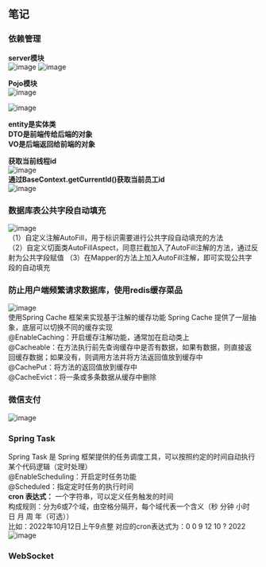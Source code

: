 ## 笔记

### 依赖管理

**server模块**  
![image](https://github.com/user-attachments/assets/19fa0154-6534-4839-9bfa-4f64b462ebb6)
![image](https://github.com/user-attachments/assets/0369aab3-e7fc-4ae7-bd01-2125485316f7)

**Pojo模块**  
![image](https://github.com/user-attachments/assets/a41b256e-9d57-4cb8-8442-f1c980931711)

![image](https://github.com/user-attachments/assets/16b1fae4-6481-475d-994b-6560cda62a9a)

**entity是实体类  
DTO是前端传给后端的对象  
VO是后端返回给前端的对象**

**获取当前线程id**  
![image](https://github.com/user-attachments/assets/f5742bec-dcd9-462b-a3c0-a56028abc535)  
**通过BaseContext.getCurrentId()获取当前员工id**  
![image](https://github.com/user-attachments/assets/3fc43cd6-d4f5-4f69-9bb4-0bba5cd6a428)

### 数据库表公共字段自动填充

![image](https://github.com/user-attachments/assets/03e2855e-2c32-47db-9c39-0ac9a8faa1e6)  
（1）自定义注解AutoFill，用于标识需要进行公共字段自动填充的方法  
（2）自定义切面类AutoFillAspect，同意拦截加入了AutoFill注解的方法，通过反射为公共字段赋值
（3）在Mapper的方法上加入AutoFill注解，即可实现公共字段的自动填充

### 防止用户端频繁请求数据库，使用redis缓存菜品

![image](https://github.com/user-attachments/assets/db1356fb-817c-4162-920b-24c894b25ea4)  
使用Spring Cache 框架来实现基于注解的缓存功能
Spring Cache 提供了一层抽象，底层可以切换不同的缓存实现  
@EnableCaching：开启缓存注解功能，通常加在启动类上   
@Cacheable：在方法执行前先查询缓存中是否有数据，如果有数据，则直接返回缓存数据；如果没有，则调用方法并将方法返回值放到缓存中  
@CachePut：将方法的返回值放到缓存中  
@CacheEvict：将一条或多条数据从缓存中删除

### 微信支付

![image](https://github.com/user-attachments/assets/a6c041f4-2a51-4742-966e-0139eacab7c1)

### Spring Task

Spring Task 是 Spring 框架提供的任务调度工具，可以按照约定的时间自动执行某个代码逻辑（定时处理）  
@EnableScheduling：开启定时任务功能  
@Scheduled：指定定时任务的执行时间  
**cron 表达式：** 一个字符串，可以定义任务触发的时间  
    构成规则：分为6或7个域，由空格分隔开，每个域代表一个含义（秒 分钟 小时 日 月 周 年（可选））  
    比如：2022年10月12日上午9点整 对应的cron表达式为：0 0 9 12 10 ? 2022　　
![image](https://github.com/user-attachments/assets/9d00551e-0105-402a-8e22-c3e71f4d4d9e)  

### WebSocket  










